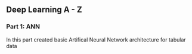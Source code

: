 ## Deep Learning A - Z

### Part 1: ANN 
In this part created basic Artifical Neural Network architecture for tabular data
